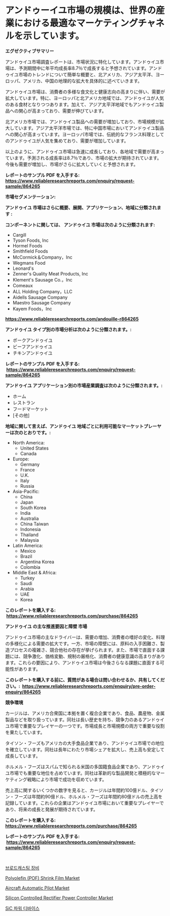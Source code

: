 <p><h1>アンドゥーイユ市場の規模は、世界の産業における最適なマーケティングチャネルを示しています。</h1></p><p><strong>エグゼクティブサマリー</strong></p>
<p><p>アンドゥイユ市場調査レポートは、市場状況に特化しています。アンドゥイユ市場は、予測期間中に年平均成長率8.7％で成長すると予想されています。アンドゥイユ市場のトレンドについて簡単な概要と、北アメリカ、アジア太平洋、ヨーロッパ、アメリカ、中国の地理的な拡大を具体的に述べていきます。</p><p>アンドゥイユ市場は、消費者の多様な食文化と健康志向の高まりに伴い、需要が拡大しています。特に、ヨーロッパと北アメリカ地域では、アンドゥイユが人気のある食材となりつつあります。加えて、アジア太平洋地域でもアンドゥイユ製品への関心が高まっており、需要が伸びています。</p><p>北アメリカ市場では、アンドゥイユ製品への需要が増加しており、市場規模が拡大しています。アジア太平洋市場では、特に中国市場においてアンドゥイユ製品への関心が高まっています。ヨーロッパ市場では、伝統的なフランス料理としてのアンドゥイユが人気を集めており、需要が増加しています。</p><p>以上のように、アンドゥイユ市場は急速に成長しており、各地域で需要が高まっています。予測される成長率は8.7％であり、市場の拡大が期待されています。今後も需要が増加し、市場がさらに拡大していくと予想されます。</p></p>
<p><strong>レポートのサンプル PDF を入手する: <a href="https://www.reliableresearchreports.com/enquiry/request-sample/864265">https://www.reliableresearchreports.com/enquiry/request-sample/864265</a></strong></p>
<p><strong>市場セグメンテーション:</strong></p>
<p><strong> アンドゥイユ 市場はさらに概要、展開、アプリケーション、地域に分類されます :</strong></p>
<p><strong>コンポーネントに関しては、 アンドゥイユ 市場は次のように分類されます: &nbsp;</strong></p>
<p><ul><li>Cargill</li><li>Tyson Foods, Inc</li><li>Hormel Foods</li><li>Smithfield Foods</li><li>McCormick＆Company，Inc</li><li>Wegmans Food</li><li>Leonard's</li><li>Zenner's Quality Meat Products, Inc</li><li>Klement's Sausage Co.，Inc</li><li>Comeaux</li><li>ALL Holding Company，LLC</li><li>Aidells Sausage Company</li><li>Maestro Sausage Company</li><li>Kayem Foods，Inc</li></ul></p>
<p><strong><a href="https://www.reliableresearchreports.com/andouille-r864265">https://www.reliableresearchreports.com/andouille-r864265</a></strong></p>
<p><strong> アンドゥイユ タイプ別の市場分析は次のように分類されます。:</strong></p>
<p><ul><li>ポークアンドゥイユ</li><li>ビーフアンドゥイユ</li><li>チキンアンドゥイユ</li></ul></p>
<p><strong>レポートのサンプル PDF を入手する: &nbsp;<a href="https://www.reliableresearchreports.com/enquiry/request-sample/864265">https://www.reliableresearchreports.com/enquiry/request-sample/864265</a></strong></p>
<p><strong> アンドゥイユ アプリケーション別の市場産業調査は次のように分類されます。:</strong></p>
<p><ul><li>ホーム</li><li>レストラン</li><li>フードマーケット</li><li>[その他]</li></ul></p>
<p><strong>地域に関して言えば、アンドゥイユ 地域ごとに利用可能なマーケットプレーヤーは次のとおりです。:</strong></p>
<p><ul>
    <li>
        North America:
        <ul>
            <li>United States</li>
            <li>Canada</li>
        </ul>
    </li>
    <li>
        Europe:
        <ul>
            <li>Germany</li>
            <li>France</li>
            <li>U.K.</li>
            <li>Italy</li>
            <li>Russia</li>
        </ul>
    </li>
    <li>
        Asia-Pacific:
        <ul>
            <li>China</li>
            <li>Japan</li>
            <li>South Korea</li>
            <li>India</li>
            <li>Australia</li>
            <li>China Taiwan</li>
            <li>Indonesia</li>
            <li>Thailand</li>
            <li>Malaysia</li>
        </ul>
    </li>
    <li>
        Latin America:
        <ul>
            <li>Mexico</li>
            <li>Brazil</li>
            <li>Argentina Korea</li>
            <li>Colombia</li>
        </ul>
    </li>
    <li>
        Middle East & Africa:
        <ul>
            <li>Turkey</li>
            <li>Saudi</li>
            <li>Arabia</li>
            <li>UAE</li>
            <li>Korea</li>
        </ul>
    </li>
    </ul></p>
<p><strong>このレポートを購入する: &nbsp;<a href="https://www.reliableresearchreports.com/purchase/864265">https://www.reliableresearchreports.com/purchase/864265</a></strong></p>
<p><strong>アンドゥイユ の主な推進要因と障壁 市場</strong></p>
<p><p>アンドゥイユ市場の主なドライバーは、需要の増加、消費者の嗜好の変化、料理の多様化による需要の拡大です。一方、市場の障壁には、原料の入手困難さ、製造プロセスの複雑さ、競合他社の存在が挙げられます。また、市場で直面する課題には、競争激化、価格変動、規制の厳格化、消費者の健康意識の高まりがあります。これらの要因により、アンドゥイユ市場は今後さらなる課題に直面する可能性があります。</p></p>
<p><strong>このレポートを購入する前に、質問がある場合は問い合わせるか、共有してください。:&nbsp; <a href="https://www.reliableresearchreports.com/enquiry/pre-order-enquiry/864265">https://www.reliableresearchreports.com/enquiry/pre-order-enquiry/864265</a></strong></p>
<p><strong>競争環境</strong></p>
<p><p>カージルは、アメリカ合衆国に本拠を置く複合企業であり、食品、農産物、金属製品などを取り扱っています。同社は長い歴史を持ち、競争力のあるアンドゥイユ市場で重要なプレイヤーの一つです。市場成長と市場規模の両方で重要な役割を果たしています。</p><p>タイソン・フーズもアメリカの大手食品企業であり、アンドゥイユ市場での地位を確立しています。同社は長年にわたり市場シェアを拡大し、売上高も安定して成長しています。</p><p>ホルメル・フーズはスパムで知られる米国の多国籍食品企業であり、アンドゥイユ市場でも重要な地位を占めています。同社は革新的な製品開発と積極的なマーケティング戦略により市場で成功を収めています。</p><p>売上高に関するいくつかの数字を見ると、カージルは年間約100億ドル、タイソン・フーズは年間約90億ドル、ホルメル・フーズは年間約80億ドルの売上高を記録しています。これらの企業はアンドゥイユ市場において重要なプレイヤーであり、将来の成長と発展が期待されています。</p></p>
<p><strong>このレポートを購入する: &nbsp; <a href="https://www.reliableresearchreports.com/purchase/864265">https://www.reliableresearchreports.com/purchase/864265</a></strong></p>
<p><strong>レポートのサンプル PDF を入手する: &nbsp;<a href="https://www.reliableresearchreports.com/enquiry/request-sample/864265">https://www.reliableresearchreports.com/enquiry/request-sample/864265</a></strong><strong></strong></p>
<p>&nbsp;</p>
<p><p><a href="https://medium.com/@willislebsack/%EB%B0%A9%EC%86%A1-%EC%9E%A5%EB%B9%84-%EC%8B%9C%EC%9E%A5-%EC%9D%B8%EC%82%AC%EC%9D%B4%ED%8A%B8-%EC%8B%9C%EC%9E%A5-%EB%8F%99%ED%96%A5-%EC%84%B1%EC%9E%A5-2024%EB%85%84%EB%B6%80%ED%84%B0-2031%EB%85%84%EA%B9%8C%EC%A7%80-%EC%98%88%EC%B8%A1-828f36e3ad74">브로드캐스팅 장비</a></p><p><a href="https://issuu.com/reportprime-2/docs/polyolefin-pof-shrink-film-market-size-2030.pptx">Polyolefin (POF) Shrink Film Market</a></p><p><a href="https://github.com/markusgodoy/Market-Research-Report-List-3/blob/main/aircraft-automatic-pilot-market.md">Aircraft Automatic Pilot Market</a></p><p><a href="https://github.com/luckyshygirl/Market-Research-Report-List-4/blob/main/silicon-controlled-rectifier-power-controller-market.md">Silicon Controlled Rectifier Power Controller Market</a></p><p><a href="https://github.com/rcabello548/Market-Research-Report-List-1/blob/main/406414441301.md">SiC 파워 디바이스</a></p></p>